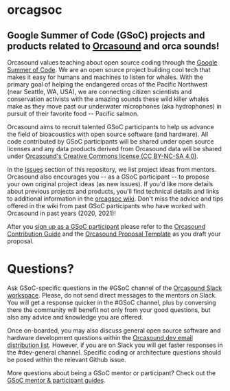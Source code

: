# orcagsoc

## Google Summer of Code (GSoC) projects and products related to [Orcasound](http://orcasound.net/support#hack) and orca sounds!

Orcasound values teaching about open source coding through the [Google Summer of Code](https://summerofcode.withgoogle.com/). We are an open source project building cool tech that makes it easy for humans and machines to listen for whales. With the primary goal of helping the endangered orcas of the Pacific Northwest (near Seattle, WA, USA), we are connecting citizen scientists and conservation activists with the amazing sounds these wild killer whales make as they move past our underwater microphones (aka hydrophones) in pursuit of their favorite food -- Pacific salmon.

Orcasound aims to recruit talented GSoC participants to help us advance the field of bioacoustics with open source software (and hardware). All code contributed by GSoC participants will be shared under open source licenses and any data products derived from Orcasound data will be shared under [Orcasound's Creative Commons license (CC BY-NC-SA 4.0)](https://creativecommons.org/licenses/by-nc-sa/4.0/).

In the [Issues](https://github.com/orcasound/orcagsoc/issues) section of this repository, we list project ideas from mentors. Orcasound also encourages you -- as a GSoC participant -- to propose your own original project ideas (as new issues). If you'd like more details about previous projects and products, you'll find technical details and links to additional information in the [orcagsoc wiki](https://github.com/orcasound/orcagsoc/wiki). Don't miss the advice and tips offered in the wiki from past GSoC participants who have worked with Orcasound in past years (2020, 2021)!

After you [sign up as a GSoC participant](https://summerofcode.withgoogle.com/get-started/) please refer to the [Orcasound Contribution Guide](GSoC-contributor-guide.md) and the [Orcasound Proposal Template](GSoC-contributor-proposal-template.md) as you draft your proposal.

# Questions?

Ask GSoC-specific questions in the #GSoC channel of the [Orcasound Slack workspace](https://join.slack.com/t/orcasound/shared_invite/zt-bd1jk2q9-FjeWr3OzocDBwDgS0g1FdQ). Please, do not send direct messages to the mentors on Slack. You will get a response quicker in the #GSoC channel, plus by conversing there the community will benefit not only from your good questions, but also any advice and knowledge you are offered.

Once on-boarded, you may also discuss general open source software and hardware development questions within the [Orcasound dev email distribution list](http://lists.orcasound.net/listinfo.cgi/dev-orcasound.net). However, if you are on Slack you will get faster responses in the #dev-general channel. Specific coding or architecture questions should be posed within the relevant Github issue.

More questions about being a GSoC mentor or participant? Check out the [GSoC mentor & participant guides](https://google.github.io/gsocguides/).
